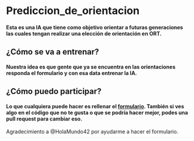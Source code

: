 # Prediccion_de_orientacion
#### Esta es una IA que tiene como objetivo orientar a futuras generaciones las cuales tengan realizar una elección de orientación en ORT.

## __¿Cómo se va a entrenar?__
#### Nuestra idea es que gente que ya se encuentra en las orientaciones responda el formulario y con esa data entrenar la IA. 

## __¿Cómo puedo participar?__
#### Lo que cualquiera puede hacer es rellenar el [formulario](https://forms.gle/AcipigFFXYPs32cs5). También si ves algo en el código que no te gusta o que se podría hacer mejor, podes una pull request para cambiar eso.

Agradecimiento a @HolaMundo42 por ayudarme a hacer el formulario.
